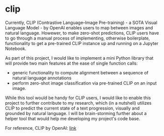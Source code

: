 # clip

Currently, CLIP (Contrastive Language–Image Pre-training) - a SOTA Visual Language Model - by OpenAI enables users to map between images and natural language. Howewer, to make zero-shot predictions, CLIP users have to go through a manual process of implementing, otherwise boilerplate, functionality to get a pre-trained CLIP instance up and running on a Jupyter Notebook. 

As part of this project, I would like to implement a mini Python library that will provide two main features at the ease of single function calls:

- generic functionality to compute alignment between a sequence of natural language annotations
- perform zero-shot image classification via pre-trained CLIP on an input image.

While this tool would be handy for CLIP users, I would like to enable this project to further contribute to my research, which (in a nutshell) utilizes CLIP to predict the current state of a text progression, visually and grounded by natural language. I will be brain-storming further about a helper tool that would help me developing my project's code base. 

For reference, CLIP by OpenAI: [link](https://openai.com/blog/clip/)

